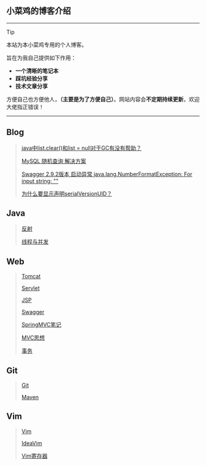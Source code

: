 ## **小菜鸡的博客介绍**

---

> [!TIP]
> 本站为本小菜鸡专用的个人博客。
>
> 旨在为我自己提供如下作用：
>  - **一个清晰的笔记本**
>  - **踩坑经验分享**
>  - **技术文章分享**
>
> 方便自己也方便他人，**（主要是为了方便自己）**。网站内容会**不定期持续更新**，欢迎大佬指正错误！

---

<!-- tabs:start -->

## **Blog**

> <a href="./notebook/Blog/java中list.clear()和list = null对于GC有没有帮助？.html">java中list.clear()和list = null对于GC有没有帮助？</a>
>
> <a href="./notebook/Blog/MySQL 随机查询 解决方案.html">MySQL 随机查询 解决方案</a>
>
> <a href="./notebook/Blog/Swagger 2.9.2版本 启动异常 java.lang.NumberFormatExcepti.html">Swagger 2.9.2版本 启动异常 java.lang.NumberFormatException: For input string: "" </a>
>
> <a href="./notebook/Blog/为什么要显示声明serialVersionUID？.html">为什么要显示声明serialVersionUID？</a>

## **Java**

> <a href="./notebook/Java/反射.html">反射</a>
>
> <a href="./notebook/Java/线程与并发">线程与并发</a>

## **Web**

> <a href="./notebook/Web/Tomcat.html">Tomcat</a>
>
> <a href="./notebook/Web/Servlet.html">Servlet</a>
>
> <a href="./notebook/Web/JSP.html">JSP</a>
>
> <a href="./notebook/Web/Swagger.html">Swagger</a>
>
> <a href="./notebook/Web/SpringMVC笔记.html">SpringMVC笔记</a>
>
> <a href="./notebook/Web/MVC思想.html">MVC思想</a>
>
> <a href="./notebook/Web/事务.html">事务</a>

## **Git**

> <a href="./notebook/Git/Git.html">Git</a>
>
> <a href="./notebook/Git/Maven.html">Maven</a>

## **Vim**

><a href="./notebook/Vim/Vim.html">Vim</a>
>
><a href="./notebook/Vim/IdeaVim.html">IdeaVim</a>
>
><a href="./notebook/Vim/Vim寄存器.html">Vim寄存器</a>

<!-- tabs:end -->
